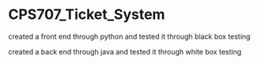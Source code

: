 # CPS707_Ticket_System

created a front end through python and tested it through black box testing

created a back end through java and tested it through white box testing
